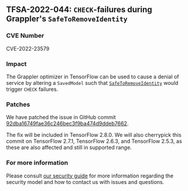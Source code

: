 ## TFSA-2022-044: `CHECK`-failures during Grappler's `SafeToRemoveIdentity`

### CVE Number
CVE-2022-23579

### Impact
The Grappler optimizer in TensorFlow can be used to cause a denial of service by altering a `SavedModel` such that [`SafeToRemoveIdentity`](https://github.com/galeone/tensorflow/blob/a1320ec1eac186da1d03f033109191f715b2b130/tensorflow/core/grappler/optimizers/dependency_optimizer.cc#L59-L98) would trigger `CHECK` failures.

### Patches
We have patched the issue in GitHub commit [92dba16749fae36c246bec3f9ba474d9ddeb7662](https://github.com/galeone/tensorflow/commit/92dba16749fae36c246bec3f9ba474d9ddeb7662).

The fix will be included in TensorFlow 2.8.0. We will also cherrypick this commit on TensorFlow 2.7.1, TensorFlow 2.6.3, and TensorFlow 2.5.3, as these are also affected and still in supported range.

### For more information
Please consult [our security guide](https://github.com/galeone/tensorflow/blob/master/SECURITY.md) for more information regarding the security model and how to contact us with issues and questions.
